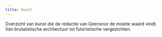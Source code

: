 ```yaml
---
title: Kunst
---
```


Overzicht van kunst die de redactie van Geensnor de moeite waard vindt. Van brutalistische architectuur tot futoristische vergezichten.
